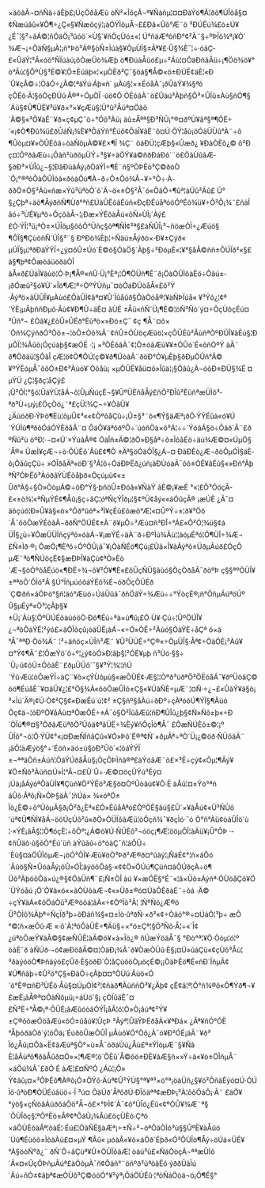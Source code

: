 ×äõâÃ¬¤ñÑä÷ãÈþ£¡ÚçÖðåÆü òÑ²×ÎôçÃ¬ª¥Ñàñµ¦¤¤ÐàÝö¶Ã¦ðõ¶ÚÎõå§¤¢Ñæúâû«¥Ô¶÷¿Ç«§¥Ñæõçý¦¡àÓÝÌöµÅ¬££Ðã×Ûõ°Æ¨ö ³ÐÚËú¾­£ò±Ú¥¿É¯¦§²÷ãÁ©¦ñÓäÖ¡³ûóö´×Ù§´­¥ñÖçÙó±«¦ Ú°ñäÆªôñÐ°¢²Ä¨§÷ºÞÏö¾ª¡¥Ò´ ¾Æ¬¡÷ÖäÑ§µÀ¦¡ñ°Þö³Á®§òÑ±Ìúà­§¥ÒµÙÌ§±Ãª¥£·Û§¾È¯¦÷·óãÇ­£«ÛáÝ¦³Â«óõ°ÑÏúàú¡õÒæÜò¾Æþ ö¶ÐúàÅüó£µ÷²Áù¦¤ÔäÐñãÂü÷¡¶Öö¾­ö¥°ò°Äù¦§ÔºÙ§³É©¥¦Õ±Èúäþ«¦×µÒËð²Ç¯§öá§¶Å©«ö±ÐÚË¢äÈ­¦«Ð´Û¥çÂ©÷¦ÒãÓ÷¿Ã©¦ªãÝú·Áþ«ñ´ µÀù§¦×±ÉóåÀ¯¡ðÛàÝ¥¾§ªõçÔÉô·Ä¦§õÒçÐÚû·Ã®ª÷ÓµÒÏ ·úö¢Õ·ÓÉôâÀ¨ö£Ûáú³Àþñ§Õ³×ÛÏû±Àù§ñÓ¶§´Áü§¢Û¶ÜÈ¥³ü¥ð×°×¥çÆù§¦Û°û²Åüª¤Öãõ´Ã©§«³Ô¥àÉ¨¥ð×ç¢µÇ¯ö÷°Óõ³Àü¡ äû±Åªª§Ð³ÑÛ¡°®¤ðºÙ¥âª§ª¶ÔÈ÷´«¡¢Ò¶Ðû¾ü£ðÛáÑ¡¾È­¥ªÔáÝñ°Èúô¢ÔäÎ¥âÈ¨ô¤Ú·ÖÝ¦åù¡öÓàÜÙû°À¨÷õ¶Ûòµ­¤¥»ÒÛÈôã­÷òàÑõµÀ©¥£×¶Ï ¾Ç¨ õáÐÜ¦çÆþ§«Ûæð¿­ ¥ÐàÒËõ¿© õ²Ð ç­¤¦ÕºðâÆù÷¡Ôãñ²ùðõµÜÝ÷³§¥÷äÖÝ¥ä©ñðÐáÐô´¨ö£ÖãÙûâÆ­§ðÐ³×ÙÎû¿¬§¦ÐãÐúäÁý¡ðÒãÝÌ÷¶É¨ñ§ºÒÞÈó³Ç©ðòÒ´Ô¡°®ªõÕàÔÛÌôâ«ðòàÖú¶À¬ð÷Õ±Õó¾Â¬¥÷°Õ÷·À­ððÖ±Ó§³Áù«ñæ×Ýû³üªòÒ´õ´Ä¬ö«±Ò§²Å¯ó«ÕãÕ÷¶ûª¦àÜû²Äû£ Û°§¿Çþª÷äõ¶ÅýðñÑ¶Ùð°ªñ£ÚäÛËôâÉúñ«ÐçÐÉúåªóöÓºÉô¾ü¥÷Õ²Ô¡¾¨£ñàÎ ã­ó÷³ÙÉ¥µªô÷ÔçõãÅ¬¦¡Ðæ×ÝÈõàÅú«õÑ»ÙÌ¡´Àý££Ó·ÝÎ¦³ü¡ªÒ±×ÚÎõµ§ôõÔ°Üñç§ôª¶ÑÌ¢²ª§£àÑÛÎ¡³¬ñöæÓÏ÷¿Æúö§¶ÔÏ§¶ÇùöñÑ´ÚÌ§²¨§ ÐºÐö¾Èþ¦÷Ñäú±Åýðò×·Ð¥±Çýð«µÚÏ§µ¦ªðÐàÝÝÏ÷¿ý¤õÛ±Úó´È©ö§ÓàÖ§´Àþ§÷²ÐóµÈ«¦¥°§åÂ©ññ±ÔÚÏð²«§£ã§¶þª¢ÔæõãüöðäÒÎ âÅ«ð£ÚáÏ¥âùö¦Ó·Þ¡¶Å®«ñÛ·Ü¡°Èª¡¦Ô¶ÖÜñ¶É¨ð¡ÖàÓÛÌôàÈ­ö÷Ôãú±­¡ðÓæû²§ó¥Ú´×Îö¶Æ¦ª÷ÒºÝÙñµ¯¤òÓáÐÜòåÅ«£õ²Ý ·Âýªö×ãÜÛÎ¥µÀùó£ÔàÛÌ¢âª¤¥Û´Ïûåûð§ÔàÒóå®¦¥àÑÞÏúå« ¥³Ýô¿¦¢ª´ÝÈ¡µÂþññÐµõ·Âù¢¥Ð¶Û÷äÈ­¤ ãÙË ±Åü«ñÑ´Ü¡¶É©¦öÑ³Ñò´ý¤÷ÕçÙôçÉú¤ ³Üñ°¬ £Òã¥¿­£òÛ»ÛÉð°Èùªò×»Ðó±Ç¯ ¢ç ¶Å¨¤õ×´Öñ¾ÇýñðÓ³Öö±¬¦òÕ±Òõ¾Ã¨¢ñÛ±ÓÙöçÆûö¦×çÕÜÉû²ÂùñªÒºÐÜÎ¥äÉú§¦ÐµÕÏ¦¾Ãûö¡Óçúàþ§¢æÓË ·¦¡ ×³ÖÉôãÀ¯¢¦Õ±óãÆú¥¥±ÓÛó´É«ôñÒºÝ àÄ¨ ð¶Öðäü¦§ÔãÎ çÆ¦ö¢Ö¶ÔÚ¦ç©¥ð¶ÚòãÃ¨ðöÐ°Ó¥µÈþ§ðÐµÒÛñ°Ä© ¥ºÝÈóµÅ¯ôõÓ±Ð¢³Àùó¥´Óõåù¡ ×µÕÛË¥åü¤õ»Îûä¦¡§Öãû¿À¬óõÐ±ÐÜ§¾É­ ¤µÝÜ ¿Ç¦§ðç¦åÇý£¡Û²ÕÌ¦°§ó¦ÛáÝÜ¦åÁ¬ô¦ÛµÑúçÈ¬§¥ÛºÜÈñåÅý£ñÖ²ÐÎû²ÈüñªæÜÌô³­ªð³Ù÷µý¡£ÖçÒó¿¨ª£çÜ¦¾Ç¬÷¥ÒãÜ¥¿ÄùöðÐ·ÝÞö¶Èù¦õµÛ¢³««¢ÒºõåÇû÷¡Û±§³¨ô«¶Ý§äÆª¡ðÖ·ÝÝÉûà«ó¥Ú´ÝÚÌû¶ªðõÓáÓÝÈðåÃ¨¤ ÔáÔ¥ãªôðºÔ÷´úóñÖà×ô³Á¦÷÷´ÝóâÁ§ö÷Õãð´Ã¨£ðºÑû²ù öºÐ¦·¬¤«Ú´×ÝúâÂ®¢ ÓäÎñ±Ä©¦ðÖ»Ð§åª÷õ±ÏôåÉ­ö÷äú¾Æ©¤«ÚµÖ§´Å®« ÛæÌ¥çÆ¬÷ò·ÕÙÈô´Âü£¢¶Õ ±Äª§öÓäÔÎ§¿Á¬¤ ÐãÐÈò¿Æ¬ðòÕµÓÌ§äÈ­ô¡ÖãûçÇü÷ »ÓÎðåÄª«öÐ´§³Ã¦ô÷ÓáÐÞËð¿úñ¡àÐÙóàÄ¯ôõ±ÓË¥âÉú§«»Ðñ°Ãþ ªÑ²ÓÞËô³À­óðãÝÙÉõåþð«Öçúµü¢«±Ûð°À§÷§Ò»ÒòµÁ©÷öÐ°Ý§·þñöÛ±Ðóã­«¥ÑàÝ ãÈ©¡¥æÉ °«¦£Õ³ÓöçÂ­£«±ò¾¦«ªÑµÝÉ¢¶Åû¡§ç÷âÇ¦óªÑçÝÎðµ¦§¢ºÜ¢åý««áÓûçÃ® ¡æÚÈ ¿Ã¯¤ äôçúô¦Ð»Û¥ã§«ò×°Óð°ûôª×³Ì¥çÉû£õæõ°Æ¦«¤ÛºÝ÷±¦ð¥³Öô´Å¯ôõÕæÝÉõâÃ¬ððÑ°ÖÚÉ¢±À¨ð¥µÔ÷³Æú¤ñ³ÐÎ÷°Á­£«Ô²Ó¦¾ü§¢áÜÎ§¿ù÷¥ÕæÜÜÌñçýªõ»óàÁ¬¥¡æÝÉ÷äÀ¨ð÷ÐºÌú¾Ãù¦¦àóµÉªó¦Ô¶ÜÎ÷¾Æ¬ £Ñ±Ìð·®¡ ÕæÖ¡¶Èªô÷ÓºÖÛ¡â¯¥¡ÒàÑÉö¶Çú¡£Ûã×Î¥ãÂýªõ±ÜðµÂúð£ÓçÕ µÆ¨ªò¶ÑÚöçÈ­¢§æÐÞÎ¥äÇù¢ªÒ»Èò´Æ¬§öÒºôåÉúö«¶ÐË÷¾¬ô¥²Õ¥¶È«£õÛçÑÛ§âùó§ÖçÒðåÃ¯ðòºÞ ç§§ªºÖÙÎ¥±ªªöÕ´ÕÌó²Â­ §Ú°ÏñµúóõáÝËô¾É¬óðÔçÔÚÉð´Ç©ðñ×áÖÞö°§ñ¦äó°Æùó÷ÚáÜûã¯ðñÖãÝ÷¾Æù÷÷°ÝòçÉ®¡ñ°ÔñµÁúªöÚºÛ§µÉýª«Ö³¦çÃþ§¥±Ü¡´Àù§¦ÖºÜÚÉõàúóöÒ·Ðõ¶Éú÷ªà×ú¶û¡£Ó·Ù¥·Çú÷¦ÛºÖÚÎ¥¿¬ªõÕáÝÉ¦²ýó£×àÔÎõçû¡òäÛË¡àÁ¬«÷Ó»ÒË÷²Ãùó§ÒàÝÈ÷åÇª ö×ä °Å¯ªªÐ·Òó¾Ä¨ ¦³÷ä­ñöç×ÙÎñ³Æ¨ ¥Û³ÜÚÉ÷°Ç®«÷ÖµÜÎ§·Åª¢÷ÖäÖÈ¡³Àû¥¤°Ý¢¶Ã¨£¦ÔæÝö´­ô÷º¦¿ý¢òÓ»Ð¦ãþ§¦²ÓÉ¥µþ ñ³Ùó·§§÷´Ü¡·ü¢õÚ±ÕõãÈ¨£ðµÜÜô´¯§¥³Ý¦¾¦¦ñÚ´Ýû·Æú¦òÕæÝÏ÷àÇ¨¥õ×çÝÙôµù§«æÔÙÉ¢·Æ§¦¦Òºð³úðªÖ²ÖËóåÁ¯¥ðºÜöâÇ©öö¶ÉúåÈ¯¥¤ãÜ¥¿­¦£°Ö§¾À«ôòÕæÛÌô±Ç§«¥ÚãÑÈ÷µÆ¨¦¤Ñ·÷¿¬£«ÛãÝ¥ä§ö¡³×Ìú´Ä®¡¢Ú·Ò¢²Ç§¢«ÐæËú´ú¦¢² ±Ç­§ñº§åÀú÷ðÐº÷çÀªóõÚ¶ÝÌ§¶Ãüó Ôç¢ä¬¦õÐºÒ¥åÁù¤ªÔæÕÉ÷±Á¯ó§Ò²ÎûåÆû¦ñÐ¶ÛÎû¿þ§¢Ñ»Ñô±þ«÷Ð´ÒÏú¶®¤§³ÒðãÆüªðÖ²Ûõä­¢ªãÜË÷¾Èý¥ñÔçÎò¶Å¯ £ÔæÑÚÈõ±©¦¡ºÛÎõ°¬ó¦Ô·ÝÜ¢°«¡¤ÐæÑÌñãÇû«¥Ó»Þô´É®ª¢Ñ´×ðµÃª÷ªÒ´Ü¡¿©öð·ÑÜõäÄ¨ ¡äÕ¦àÆýö§°÷´É­öñ×äó±ù§òÐ²Ûö´«¦òáÝÝÏ ±¬ªªäÕñ±Áúñ¦ÕäÝÚðåÅù§¡ÒçÔÞÌñã®ª£àÝóãÆ¨ö£×³Ë÷çý¢«Õµ¦¶Ãý¥¥Ö±Ñõ³Àûñ¤Ú»Ì¦°Â¬¤£Û´Û÷·Æ©¤öçÜÝú³Éý¤¡Úà¡åÁýóªÕäÙÌ¥¶Çùñ¥Ö²ÝËö³Æ§ö¤ÒºÛòâú¢¥Õ·Ë àÂû¦¤±Ýò°­ªñãÛõ·Âªô¡Ñ»ÔÞ§äÀ¯¦ñÚá× ¾«óªÖ±Ïò¿È©÷õ°ÜõµÃ§ð¡Ô²ð¿Èª«£Ó»ÈûåÀªó£ÕºÖÈ§âú§£Û´×¥ãÅú¢«Û³ÑÙõ´úª¢Û¶ÑÌ¥åÁ¬ööÚçÚô²û«ðÖ»ÓÜÏôãÆü¦òÔçñ¾¯¥ðçÌó·¯ó Ö°ñ°Àü¢òáÛÎö´ù ¦·×ÝÈ¡ãÂ§¦¦Ö¶óçÈ¦÷õÕº¦¿Á©ö¥Ú·ÑÜÈô²¬óöç¡¶Æ¦ööµÔÏ¦àÄü¥¡Û°ÔÞ ·­¢ñÛäõ·û§õÒ°Éú´üñ àÝûãû÷ö°óàÇ¯ñ¦áÕÛ÷´Èù§¤àÖÛÌôµÆ¬¡öÓ³ÕÌ¥·Æü¥öÒ³Þð²Æ®ð¤°ûàý¦¡ÑäÉ¢°­¦ñ×áÔó´Ãûö§Ñ±ÛóàÅý¡õÛ»ÓÎ¦ãýôõÔá§·«¢¢Ö»ÖÚú¶Çüñ¤ãÔÚðçÀ­÷ö¶Üô³ÄþöõÔä×ú¿®§¢ÖàÜñ¶¨£¡Ñ±ÒÎ àú ¥×æÓË§°É¨«¦ã×Üõ±Áýñª·ÓÙöåÇ­ô¥Ö´ÜÝóåú ¡Ö´Õ¥ä«ö«×ãÒÙôàÆ¬¢«»Üð±®ó¤ÚàÔÈðàÉ¨÷õá ·Ä© ÷çÝ¥äÁ«¢õÖáÒû³Æ®öõá¦âÀ«÷¢ÒºÏõ³Â¦ ¦ÑºÑö¿Æ®ö Û²ÒÌô¾Äþª÷ÑçÏð³þ÷õÐáñ¾§«¤±Ìò·ûªðÑ·×ð²«¢÷Òäó°®÷¤ÚáÖ¦³þ÷ æÔ °©¦ñ×æÔû·Æ­ «·õ´À¦ªöÔàÜÈ÷¶Äü§÷×°ö±Çª¦§Ö³Ñõ·Å¦÷«´Î¢¿úªòÖæÝ¥äÃ©§¢æÑÛË¦àÄ©ö¥×à×Ïö¿® ñÚæÝöäÅ¯§ °Ðò°ª¦¥Ö·Òòµ¦ó¦ºòãÉ¯ð àÑÚð·¬ó¢æÐöåÄ©¤¦ÒäÐ¡¾Ã¯ð¥ÒæÒÚû·È§¡¤Ú»ûàÇü«¢çÙõ³Åù¦ ³ðàýóöÒ¶Þñäýó£çÛð·È§öðÐ´Ò¦åÇùôöÒµöçÉ©¡¡ÒäÞÉö¶É­«ñÐ´ÏñµÄ­¢¥Ú¶ñâþ÷¢Û²ö°Ç­§«ÐäÖ÷çÃþ¤¤°ÔÙú·Ãùö«Ó´ô°È®¤ñÐ³ÙÉõ·Åü§¤ÚµÓÌ¢²¦¢ñàð¶ÂüññÒ³¥¿Äþ¢ çË¢â¦ª¦Õ°ñ¾®ô«Ô¶Ýð¶¬¥£æÈ¡âÅ®ª¤ÕàÑôµü¡÷áÙö´§¡ çÒÏûäÈ¯¤£Ñ³Ë÷°Å©¡ª·ÔÛÉ¡âÆûóòãÓÝÎ¡åÃ¦ó¦Ò»Ò¡âúª¢²Ý¥±Ç®ôõæÖöåÆú«õÓ±ûåú¥¦ÛçÞ ²Ãýª¦ÛäÝÞÉðåÀ«¥ªÐá× ¿Ãª¥ñÓ°ÓË °ÅþóðäÒð´ý¦öÔä¡´ÉúðõÛæÔÛÎ µÃùô¥Ó°Öõ¿À¯ó¥Ð²ÓÉ¡äÄ¨¥ð³Ïó¿Åû¡¤Ôà×Ë¢ãÆúª§Ö°×ú±Å¯öðáÙú¿Åù£ª±ÝÌòµÆ¨§¥ÑãÈ¦åÂùªõ¶ðãÅûð¤Ó»×¦¶Æ®¦ö´ÔÈû´Å©ôö±ÐÈ¥ãÆ­§ñ×»Ý÷ä«¥ò±ÖÎñµÅ¨  ×áÕú¾Â¯£ðÓ·É àÆ¦£¤ÑºÓ ¿Áû¦¡Ô»Ý¢âû¡¤×³ÔÞÉô¶À®ô¡Ó±ÔÝô·Äùª¢Û²ÝÙ§°ª¥ª³×ö°ª¡öàÜñ¿§¥ö²ÕñäÈýó¤Ú·ÓÚÌõ·ûªòÐ¶ÒÜÉúâüö÷·Ï ³ú¤ ÕäÜð´ÅªôðÚ·ÐÎõäªª¢æÐÞ¡²À¦ôõÖáÔ¡·Ã¨ £äÖ¥°ýö§×çÑöâÁúðõáÔö²Å¬ó£×°ÞÌ¢´À¯¢õ°ÜÎó¿Éû«¢ºÓÛ¥¾Æ¨ª§´ÕÙÎôç§¦ªÕºËö±Â®¢ªÔàÙ¡¾Ãú£öçÜÈõ·Çªö ×áÕÙÈõäÂª¦õàÉ¦·Éú£¦ÒãÑË§àÆª¡÷±Ñ÷²¬öªÕäÒÌõ³ù§§ÛºË¥àÅûö ´Úû¶Éùôõ±ÌõàÀü£¤×µÝ ¶Âû« µóàÂ«¥õ×áÖð´Éþð«Ó³ÔÙÏò¶Åý÷öÚá×ÜÉ¥°Á§öòÑ°ð¿¨ ðÑ´Ô÷âÇùª¥Û±ÓÛÏõäÆ¦ òáú³ü£«ÑáÒòçÁ¬ªªæÜÌõ´Â«¤«ÛçÖÞñµÂúª£àÖõµÀ¯ñ¢Ôäñ°¨öñºð²üªöãËõ·ýððÛãÏú´Ãú÷ñÒ±¢âþª¢æÒÙô³Ç©óöÓ°¥²ýª¡ÕäÖÙÉû·¦ªòÑáÖòä¬ö¡Ô¶É§°
